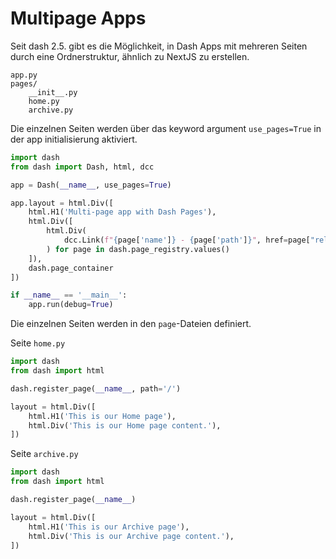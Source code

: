 # Multipage Apps

Seit dash 2.5. gibt es die Möglichkeit, in Dash Apps mit mehreren Seiten durch eine Ordnerstruktur, ähnlich zu NextJS zu erstellen. 

```
app.py
pages/
    __init__.py
    home.py
    archive.py
```

Die einzelnen Seiten werden über das keyword argument `use_pages=True` in der app initialisierung aktiviert. 

```python
import dash
from dash import Dash, html, dcc

app = Dash(__name__, use_pages=True)

app.layout = html.Div([
    html.H1('Multi-page app with Dash Pages'),
    html.Div([
        html.Div(
            dcc.Link(f"{page['name']} - {page['path']}", href=page["relative_path"])
        ) for page in dash.page_registry.values()
    ]),
    dash.page_container
])

if __name__ == '__main__':
    app.run(debug=True)
```

Die einzelnen Seiten werden in den `page`-Dateien definiert. 


Seite `home.py`
```python
import dash
from dash import html

dash.register_page(__name__, path='/')

layout = html.Div([
    html.H1('This is our Home page'),
    html.Div('This is our Home page content.'),
])
```


Seite `archive.py`
```python
import dash
from dash import html

dash.register_page(__name__)

layout = html.Div([
    html.H1('This is our Archive page'),
    html.Div('This is our Archive page content.'),
])
```


